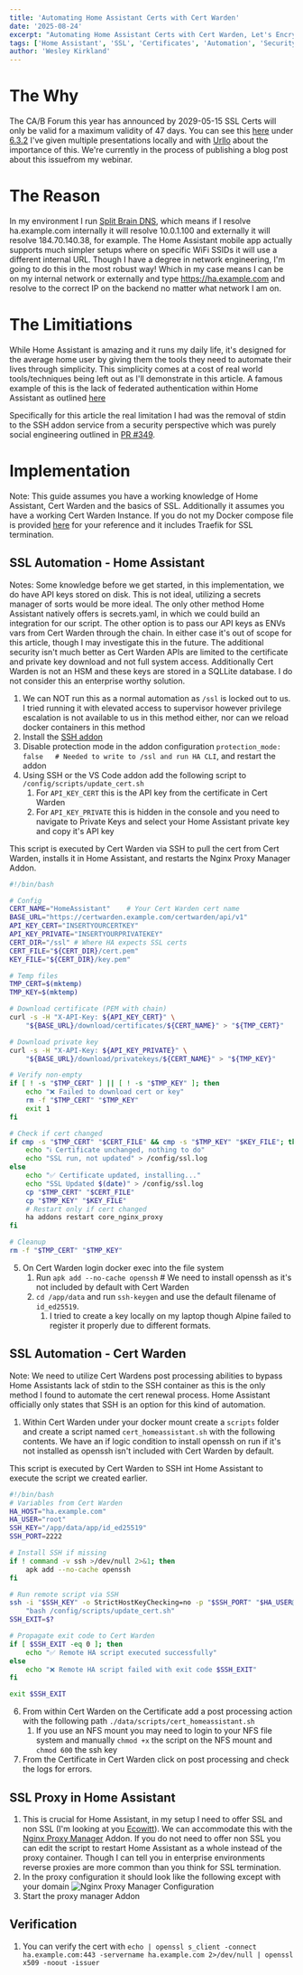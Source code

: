 ```yaml
---
title: 'Automating Home Assistant Certs with Cert Warden'
date: '2025-08-24'
excerpt: "Automating Home Assistant Certs with Cert Warden, Let's Encrypt, and working around Home Assistants Security"
tags: ['Home Assistant', 'SSL', 'Certificates', 'Automation', 'Security']
author: 'Wesley Kirkland'
---
```


# The Why

The CA/B Forum this year has announced by 2029-05-15 SSL Certs will only be valid for a maximum validity of 47 days. You can see this [here](https://cabforum.org/working-groups/server/baseline-requirements/requirements/#122-relevant-dates) under [6.3.2](https://cabforum.org/working-groups/server/baseline-requirements/requirements/#632-certificate-operational-periods-and-key-pair-usage-periods) I've given multiple presentations locally and with [Urllo](https://urllo.com/) about the importance of this. We're currently in the process of publishing a blog post about this issuefrom my webinar.

# The Reason

In my environment I run [Split Brain DNS](https://tailscale.com/learn/why-split-dns#what-is-split-dns), which means if I resolve ha.example.com internally it will resolve 10.0.1.100 and externally it will resolve 184.70.140.38, for example. The Home Assistant mobile app actually supports much simpler setups where on specific WiFi SSIDs it will use a different internal URL. Though I have a degree in network engineering, I'm going to do this in the most robust way! Which in my case means I can be on my internal network or externally and type https://ha.example.com and resolve to the correct IP on the backend no matter what network I am on.

# The Limitiations

While Home Assistant is amazing and it runs my daily life, it's designed for the average home user by giving them the tools they need to automate their lives through simplicity. This simplicity comes at a cost of real world tools/techniques being left out as I'll demonstrate in this article. A famous example of this is the lack of federated authentication within Home Assistant as outlined [here](https://github.com/home-assistant/architecture/issues/832#issuecomment-1328052330)

Specifically for this article the real limitation I had was the removal of stdin to the SSH addon service from a security perspective which was purely social engineering outlined in [PR #349](https://github.com/hassio-addons/addon-ssh/pull/349).

# Implementation

Note: This guide assumes you have a working knowledge of Home Assistant, Cert Warden and the basics of SSL. Additionally it assumes you have a working Cert Warden Instance. If you do not my Docker compose file is provided [here](/images/blog/2025/automating-home-assistant-certs-with-cert-warden/certwarden.yaml) for your reference and it includes Traefik for SSL termination.

## SSL Automation - Home Assistant

Notes: Some knowledge before we get started, in this implementation, we do have API keys stored on disk. This is not ideal, utilizing a secrets manager of sorts would be more ideal. The only other method Home Assistant natively offers is secrets.yaml, in which we could build an integration for our script. The other option is to pass our API keys as ENVs vars from Cert Warden through the chain. In either case it's out of scope for this article, though I may investigate this in the future. The additional security isn't much better as Cert Warden APIs are limited to the certificate and private key download and not full system access. Additionally Cert Warden is not an HSM and these keys are stored in a SQLLite database. I do not consider this an enterprise worthy solution.

1. We can NOT run this as a normal automation as `/ssl` is locked out to us. I tried running it with elevated access to supervisor however privilege escalation is not available to us in this method either, nor can we reload docker containers in this method
1. Install the [SSH addon](https://community.home-assistant.io/t/home-assistant-community-add-on-ssh-web-terminal/33820)
1. Disable protection mode in the addon configuration `protection_mode: false   # Needed to write to /ssl and run HA CLI`, and restart the addon
1. Using SSH or the VS Code addon add the following script to `/config/scripts/update_cert.sh`
   1. For `API_KEY_CERT` this is the API key from the certificate in Cert Warden
   1. For `API_KEY_PRIVATE` this is hidden in the console and you need to navigate to Private Keys and select your Home Assistant private key and copy it's API key

This script is executed by Cert Warden via SSH to pull the cert from Cert Warden, installs it in Home Assistant, and restarts the Nginx Proxy Manager Addon.

```bash
#!/bin/bash

# Config
CERT_NAME="HomeAssistant"    # Your Cert Warden cert name
BASE_URL="https://certwarden.example.com/certwarden/api/v1"
API_KEY_CERT="INSERTYOURCERTKEY"
API_KEY_PRIVATE="INSERTYOURPRIVATEKEY"
CERT_DIR="/ssl" # Where HA expects SSL certs
CERT_FILE="${CERT_DIR}/cert.pem"
KEY_FILE="${CERT_DIR}/key.pem"

# Temp files
TMP_CERT=$(mktemp)
TMP_KEY=$(mktemp)

# Download certificate (PEM with chain)
curl -s -H "X-API-Key: ${API_KEY_CERT}" \
    "${BASE_URL}/download/certificates/${CERT_NAME}" > "${TMP_CERT}"

# Download private key
curl -s -H "X-API-Key: ${API_KEY_PRIVATE}" \
    "${BASE_URL}/download/privatekeys/${CERT_NAME}" > "${TMP_KEY}"

# Verify non-empty
if [ ! -s "$TMP_CERT" ] || [ ! -s "$TMP_KEY" ]; then
    echo "❌ Failed to download cert or key"
    rm -f "$TMP_CERT" "$TMP_KEY"
    exit 1
fi

# Check if cert changed
if cmp -s "$TMP_CERT" "$CERT_FILE" && cmp -s "$TMP_KEY" "$KEY_FILE"; then
    echo "ℹ️ Certificate unchanged, nothing to do"
    echo "SSL run, not updated" > /config/ssl.log
else
    echo "✅ Certificate updated, installing..."
    echo "SSL Updated $(date)" > /config/ssl.log
    cp "$TMP_CERT" "$CERT_FILE"
    cp "$TMP_KEY" "$KEY_FILE"
    # Restart only if cert changed
    ha addons restart core_nginx_proxy
fi

# Cleanup
rm -f "$TMP_CERT" "$TMP_KEY"
```

5. On Cert Warden login docker exec into the file system
   1. Run `apk add --no-cache openssh` # We need to install openssh as it's not included by default with Cert Warden
   1. `cd /app/data` and run `ssh-keygen` and use the default filename of `id_ed25519`.
      1. I tried to create a key locally on my laptop though Alpine failed to register it properly due to different formats.

## SSL Automation - Cert Warden

Note: We need to utilize Cert Wardens post processing abilities to bypass Home Assistants lack of stdin to the SSH container as this is the only method I found to automate the cert renewal process. Home Assistant officially only states that SSH is an option for this kind of automation.

1. Within Cert Warden under your docker mount create a `scripts` folder and create a script named `cert_homeassistant.sh` with the following contents. We have an if logic condition to install openssh on run if it's not installed as openssh isn't included with Cert Warden by default.

This script is executed by Cert Warden to SSH int Home Assistant to execute the script we created earlier.

```bash
#!/bin/bash
# Variables from Cert Warden
HA_HOST="ha.example.com"
HA_USER="root"
SSH_KEY="/app/data/app/id_ed25519"
SSH_PORT=2222

# Install SSH if missing
if ! command -v ssh >/dev/null 2>&1; then
    apk add --no-cache openssh
fi

# Run remote script via SSH
ssh -i "$SSH_KEY" -o StrictHostKeyChecking=no -p "$SSH_PORT" "$HA_USER@$HA_HOST" \
    "bash /config/scripts/update_cert.sh"
SSH_EXIT=$?

# Propagate exit code to Cert Warden
if [ $SSH_EXIT -eq 0 ]; then
    echo "✅ Remote HA script executed successfully"
else
    echo "❌ Remote HA script failed with exit code $SSH_EXIT"
fi

exit $SSH_EXIT
```

6. From within Cert Warden on the Certificate add a post processing action with the following path `./data/scripts/cert_homeassistant.sh`
   1. If you use an NFS mount you may need to login to your NFS file system and manually `chmod +x` the script on the NFS mount and `chmod 600` the ssh key
1. From the Certificate in Cert Warden click on post processing and check the logs for errors.

## SSL Proxy in Home Assistant

1. This is crucial for Home Assistant, in my setup I need to offer SSL and non SSL (I'm looking at you [Ecowitt](https://www.home-assistant.io/integrations/ecowitt/)). We can accommodate this with the [Nginx Proxy Manager](https://github.com/hassio-addons/addon-nginx-proxy-manager) Addon. If you do not need to offer non SSL you can edit the script to restart Home Assistant as a whole instead of the proxy container. Though I can tell you in enterprise environments reverse proxies are more common than you think for SSL termination.
1. In the proxy configuration it should look like the following except with your domain
   ![Nginx Proxy Manager Configuration](/images/blog/2025/automating-home-assistant-certs-with-cert-warden/ha_nginx.png 'Nginx Proxy Manager Configuration')
1. Start the proxy manager Addon

## Verification

1. You can verify the cert with `echo | openssl s_client -connect ha.example.com:443 -servername ha.example.com 2>/dev/null | openssl x509 -noout -issuer`
